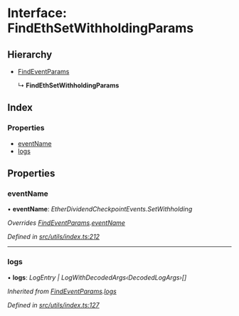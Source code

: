 # Interface: FindEthSetWithholdingParams

## Hierarchy

* [FindEventParams](_utils_index_.findeventparams.md)

  ↳ **FindEthSetWithholdingParams**

## Index

### Properties

* [eventName](_utils_index_.findethsetwithholdingparams.md#eventname)
* [logs](_utils_index_.findethsetwithholdingparams.md#logs)

## Properties

###  eventName

• **eventName**: *EtherDividendCheckpointEvents.SetWithholding*

*Overrides [FindEventParams](_utils_index_.findeventparams.md).[eventName](_utils_index_.findeventparams.md#eventname)*

*Defined in [src/utils/index.ts:212](https://github.com/PolymathNetwork/polymath-sdk/blob/550676f/src/utils/index.ts#L212)*

___

###  logs

• **logs**: *LogEntry | LogWithDecodedArgs‹DecodedLogArgs›[]*

*Inherited from [FindEventParams](_utils_index_.findeventparams.md).[logs](_utils_index_.findeventparams.md#logs)*

*Defined in [src/utils/index.ts:127](https://github.com/PolymathNetwork/polymath-sdk/blob/550676f/src/utils/index.ts#L127)*
